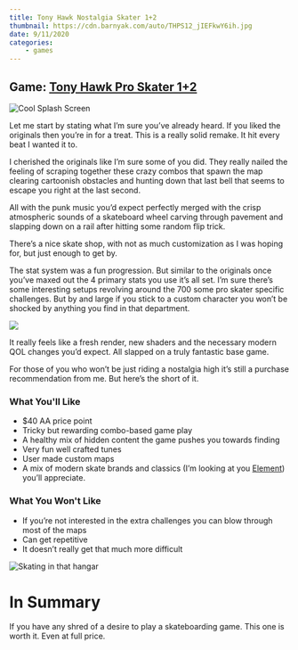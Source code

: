 ```yaml
---
title: Tony Hawk Nostalgia Skater 1+2
thumbnail: https://cdn.barnyak.com/auto/THPS12_jIEFkwY6ih.jpg
date: 9/11/2020
categories:
    - games
---
```

## Game: [Tony Hawk Pro Skater 1+2](https://www.tonyhawkthegame.com/)
![Cool Splash Screen](https://cdn.barnyak.com/auto/THPS12_jIEFkwY6ih.jpg)

Let me start by stating what I’m sure you’ve already heard. If you liked the originals then you’re in for a treat. This is a really solid remake. It hit every beat I wanted it to. 

I cherished the originals like I’m sure some of you did. They really nailed the feeling of scraping together these crazy combos that spawn the map clearing cartoonish obstacles and hunting down that last bell that seems to escape you right at the last second. 

All with the punk music you’d expect perfectly merged with the crisp atmospheric sounds of a skateboard wheel carving through pavement and slapping down on a rail after hitting some random flip trick. 

There’s a nice skate shop, with not as much customization as I was hoping for, but just enough to get by. 

The stat system was a fun progression. But similar to the originals once you’ve maxed out the 4 primary stats you use it’s all set. I’m sure there’s some interesting setups revolving around the 700 some pro skater specific challenges. But by and large if you stick to a custom character you won’t be shocked by anything you find in that department. 

![](https://cdn.barnyak.com/auto/THPS12_bj1XgP2RBu.jpg)

It really feels like a fresh render, new shaders and the necessary modern QOL changes you’d expect. All slapped on a truly fantastic base game. 

For those of you who won’t be just riding a nostalgia high it’s still a purchase recommendation from me. But here’s the short of it. 

### What You'll Like
* $40 AA price point
* Tricky but rewarding combo-based game play
* A healthy mix of hidden content the game pushes you towards finding
* Very fun well crafted tunes
* User made custom maps
* A mix of modern skate brands and classics (I’m looking at you [Element](https://www.elementbrand.com/)) you’ll appreciate. 

### What You Won't Like
* If you’re not interested in the extra challenges you can blow through most of the maps
* Can get repetitive 
* It doesn’t really get that much more difficult

![Skating in that hangar](https://cdn.barnyak.com/auto/sc8aj0.jpg)

# In Summary
If you have any shred of a desire to play a skateboarding game. This one is worth it. Even at full price. 
